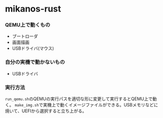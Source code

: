 # mikanos-rust
### QEMU上で動くもの
- ブートローダ
- 画面描画
- USBドライバ(マウス)

### 自分の実機で動かないもの
- USBドライバ

### 実行方法
`run_qemu.sh`のQEMUの実行パスを適切な形に変更して実行するとQEMU上で動く。
`make_img.sh`で実機上で動くイメージファイルができる。USBメモリなどに焼いて、UEFIから選択すると立ち上がる。

